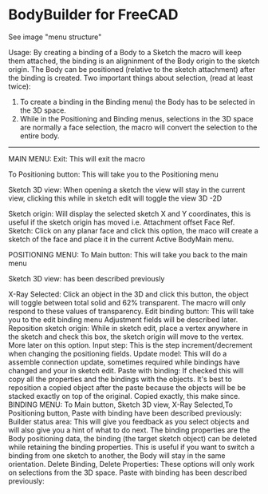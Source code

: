 # BodyBuilder for FreeCAD
See image "menu structure"

Usage:
By creating a binding of a Body to a Sketch the macro will keep them attached, the binding is an aligninment of the Body origin to the sketch 
origin. The Body can be positioned (relative to the sketch attachment) after the binding is created. 
Two important things about selection, (read at least twice):
1) To create a binding in the Binding menu) the Body has to be selected in the 3D space. 
2) While in the Positioning and Binding menus, selections in the 3D space are normally a face selection, the macro will convert the selection to 
the entire body.  

----------------------------------------------------------------------------------------------------------------------------------------------------------
MAIN MENU:
Exit:
This will exit the macro

To Positioning button:
This will take you to the Positioning menu

Sketch 3D view: When opening a sketch the view will stay in the current view, clicking this while in sketch edit will toggle the view 3D -2D

Sketch origin: Will display the selected sketch X and Y coordinates, this is useful if the sketch origin has moved i.e. Attachment offset
Face Ref. Sketch: Click on any planar face and click this option, the maco will create a sketch of the face and place it in the current Active BodyMain menu.

POSITIONING MENU:
To Main button: This will take you back to the main menu

Sketch 3D view: has been described previously

X-Ray Selected:
Click an object in the 3D and click this button, the object will toggle between total solid and 62% transparent. The macro will only 
	respond to these values of transparency.
Edit binding button:
This will take you to the edit binding menu
Adjustment fields will be described later.
Reposition sketch origin: While in sketch edit, place a vertex anywhere in the sketch and check this box, the sketch origin will move to the vertex.
	More later on this option.
Input step:
This is the step increment/decrement when changing the positioning fields.
Update model:
This will do a assemble connection update, sometimes required while bindings have changed and your in sketch edit.
Paste with binding:
If checked this will copy all the properties and the bindings with the objects. It's best to reposition a copied object after the paste because 
	the objects will be be stacked exactly on top of the original. Copied exactly, this make since.
BINDING MENU:
To Main button, Sketch 3D view, X-Ray Selected,To Positioning button, Paste with binding have been described previously: 
Builder status area: This will give you feedback as you select objects and will also give you a hint of what to do next. The binding properties are
	the Body positioning data, the binding (the target sketch object) can be deleted while retaining the binding properties. This is useful if you want to 
	switch a binding from one sketch to another, the Body will stay in the same orientation.
Delete Binding, Delete Properties: These options will only work on selections from the 3D space.
Paste with binding has been described previously: 
 

